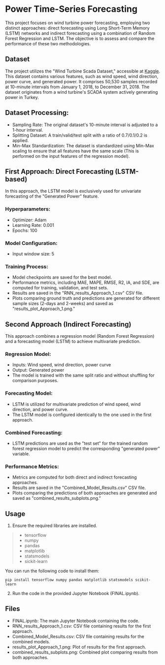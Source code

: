 # Power Time-Series Forecasting
This project focuses on wind turbine power forecasting, employing two distinct approaches: direct forecasting using Long Short-Term Memory (LSTM) networks and indirect forecasting using a combination of Random Forest Regression and LSTM. The objective is to assess and compare the performance of these two methodologies.


## Dataset
The project utilizes the "Wind Turbine Scada Dataset," accessible at [Kaggle](https://www.kaggle.com/datasets/berkerisen/wind-turbine-scada-dataset/). This dataset contains various features, such as wind speed, wind direction, power curve, and generated power. It comprises 50,530 samples recorded at 10-minute intervals from January 1, 2018, to December 31, 2018. The dataset originates from a wind turbine's SCADA system actively generating power in Turkey.


## Dataset Processing:
- Sampling Rate: The original dataset's 10-minute interval is adjusted to a 1-hour interval.
- Splitting Dataset: A train/valid/test split with a ratio of 0.7/0.1/0.2 is applied.
- Min-Max Standardization: The dataset is standardized using Min-Max scaling to ensure that all features have the same scale (This is performed on the input features of the regression model).


## First Approach: Direct Forecasting (LSTM-based)
In this approach, the LSTM model is exclusively used for univariate forecasting of the "Generated Power" feature.


### Hyperparameters:
- Optimizer: Adam
- Learning Rate: 0.001
- Epochs: 100


### Model Configuration:
- Input window size: 5


### Training Process:
- Model checkpoints are saved for the best model.
- Performance metrics, including MAE, MAPE, RMSE, R2, IA, and SDE, are computed for training, validation, and test sets.
- Results are saved in the "RNN_results_Approach_1.csv" CSV file.
- Plots comparing ground truth and predictions are generated for different sample sizes (2-days and 2-weeks) and saved as "results_plot_Approach_1.png."



## Second Approach (Indirect Forecasting)
This approach combines a regression model (Random Forest Regression) and a forecasting model (LSTM) to achieve multivariate prediction.


### Regression Model:
- Inputs: Wind speed, wind direction, power curve
- Output: Generated power
- The model is trained with the same split ratio and without shuffling for comparison purposes.


### Forecasting Model:
- LSTM is utilized for multivariate prediction of wind speed, wind direction, and power curve.
- The LSTM model is configured identically to the one used in the first approach.


### Combined Forecasting:
- LSTM predictions are used as the "test set" for the trained random forest regression model to predict the corresponding "generated power" variable.


### Performance Metrics:
- Metrics are computed for both direct and indirect forecasting approaches.
- Results are saved in the "Combined_Model_Results.csv" CSV file.
- Plots comparing the predictions of both approaches are generated and saved as "combined_results_subplots.png."


## Usage
1. Ensure the required libraries are installed.

> * tensorflow
> * numpy
> * pandas
> * matplotlib
> * statsmodels
> * sickit-learn

You can run the following code to install them:

```
pip install tensorflow numpy pandas matplotlib statsmodels scikit-learn
```

2. Run the code in the provided Jupyter Notebook (FINAL.ipynb).


## Files
* FINAL.ipynb: The main Jupyter Notebook containing the code.
* RNN_results_Approach_1.csv: CSV file containing results for the first approach.
* Combined_Model_Results.csv: CSV file containing results for the combined models.
* results_plot_Approach_1.png: Plot of results for the first approach.
* combined_results_subplots.png: Combined plot comparing results from both approaches.